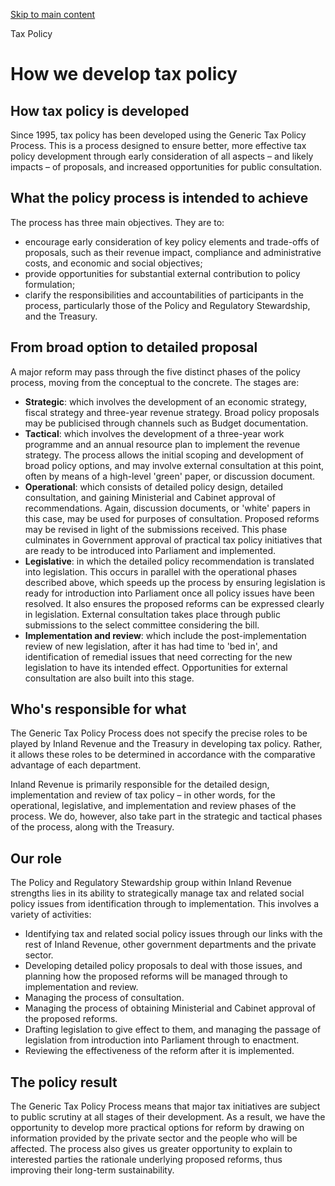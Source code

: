 [Skip to main content](#main-content-tp)

Tax Policy

How we develop tax policy
=========================

How tax policy is developed
---------------------------

Since 1995, tax policy has been developed using the Generic Tax Policy Process. This is a process designed to ensure better, more effective tax policy development through early consideration of all aspects – and likely impacts – of proposals, and increased opportunities for public consultation.

What the policy process is intended to achieve
----------------------------------------------

The process has three main objectives. They are to:

*   encourage early consideration of key policy elements and trade-offs of proposals, such as their revenue impact, compliance and administrative costs, and economic and social objectives;
*   provide opportunities for substantial external contribution to policy formulation;
*   clarify the responsibilities and accountabilities of participants in the process, particularly those of the Policy and Regulatory Stewardship, and the Treasury.

From broad option to detailed proposal
--------------------------------------

A major reform may pass through the five distinct phases of the policy process, moving from the conceptual to the concrete. The stages are:

*   **Strategic**: which involves the development of an economic strategy, fiscal strategy and three-year revenue strategy. Broad policy proposals may be publicised through channels such as Budget documentation.
*   **Tactical**: which involves the development of a three-year work programme and an annual resource plan to implement the revenue strategy. The process allows the initial scoping and development of broad policy options, and may involve external consultation at this point, often by means of a high-level 'green' paper, or discussion document.
*   **Operational**: which consists of detailed policy design, detailed consultation, and gaining Ministerial and Cabinet approval of recommendations. Again, discussion documents, or 'white' papers in this case, may be used for purposes of consultation. Proposed reforms may be revised in light of the submissions received. This phase culminates in Government approval of practical tax policy initiatives that are ready to be introduced into Parliament and implemented.
*   **Legislative**: in which the detailed policy recommendation is translated into legislation. This occurs in parallel with the operational phases described above, which speeds up the process by ensuring legislation is ready for introduction into Parliament once all policy issues have been resolved. It also ensures the proposed reforms can be expressed clearly in legislation. External consultation takes place through public submissions to the select committee considering the bill.
*   **Implementation and review**: which include the post-implementation review of new legislation, after it has had time to 'bed in', and identification of remedial issues that need correcting for the new legislation to have its intended effect. Opportunities for external consultation are also built into this stage.

Who's responsible for what
--------------------------

The Generic Tax Policy Process does not specify the precise roles to be played by Inland Revenue and the Treasury in developing tax policy. Rather, it allows these roles to be determined in accordance with the comparative advantage of each department.

Inland Revenue is primarily responsible for the detailed design, implementation and review of tax policy – in other words, for the operational, legislative, and implementation and review phases of the process. We do, however, also take part in the strategic and tactical phases of the process, along with the Treasury.

Our role
--------

The Policy and Regulatory Stewardship group within Inland Revenue strengths lies in its ability to strategically manage tax and related social policy issues from identification through to implementation. This involves a variety of activities:

*   Identifying tax and related social policy issues through our links with the rest of Inland Revenue, other government departments and the private sector.
*   Developing detailed policy proposals to deal with those issues, and planning how the proposed reforms will be managed through to implementation and review.
*   Managing the process of consultation.
*   Managing the process of obtaining Ministerial and Cabinet approval of the proposed reforms.
*   Drafting legislation to give effect to them, and managing the passage of legislation from introduction into Parliament through to enactment.
*   Reviewing the effectiveness of the reform after it is implemented.

The policy result
-----------------

The Generic Tax Policy Process means that major tax initiatives are subject to public scrutiny at all stages of their development. As a result, we have the opportunity to develop more practical options for reform by drawing on information provided by the private sector and the people who will be affected. The process also gives us greater opportunity to explain to interested parties the rationale underlying proposed reforms, thus improving their long-term sustainability.